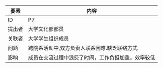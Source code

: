 | 要素 | 内容 |
| --- | --- |
| ID |P7 |
| 提出者 | 大学文化部部员 |
| 关联者 | 大学学生组织成员 |
| 问题 | 跨院系活动中,双方负责人联系困难.缺乏联络方式 |
| 影响 | 成员在交流过程中浪费了时间，工作负担加重，效率较低 |

